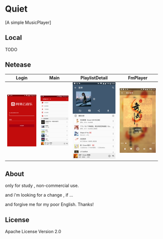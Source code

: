# Quiet 
[A simple MusicPlayer]

## Local

 TODO

## Netease

| Login                                  | Main                                 | PlaylistDetail                           | FmPlayer                               |
| -------------------------------------- | ------------------------------------ | ---------------------------------------- | -------------------------------------- |
| ![Login](./_preview/netease_login.png) | ![Main](./_preview/netease_main.png) | ![PlaylistDetail](./_preview/netease_playlist_detail.png) | ![FmPlayer](./_preview/netease_fm.png) |



##  About

only for study , non-commercial use.

and i'm looking for a change , if ...

and forgive me for my poor English. Thanks!

## License

Apache License Version 2.0

